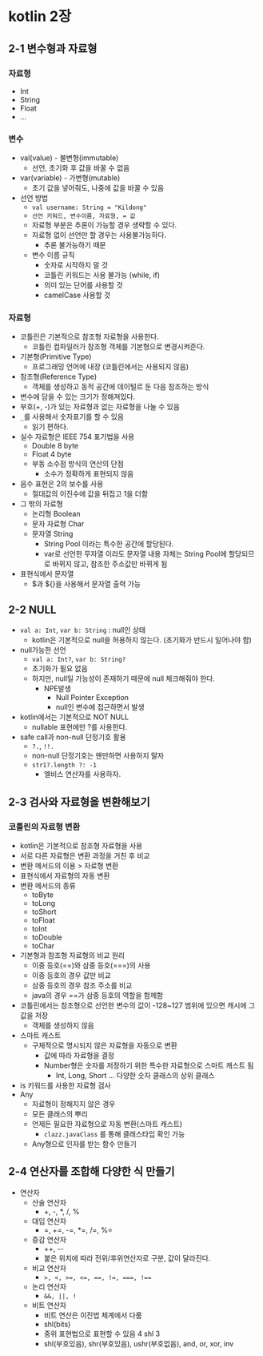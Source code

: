 # kotlin 2장

## 2-1 변수형과 자료형

### 자료형

- Int
- String
- Float
- ...

### 변수

- val(value) - 불변형(immutable)
  - 선언, 초기화 후 값을 바꿀 수 없음
- var(variable) - 가변형(mutable)
  - 초기 값을 넣어줘도, 나중에 값을 바꿀 수 있음
- 선언 방법
  - `val username: String = "Kildong"`
  - `선언 키워드, 변수이름, 자료형, = 값`
  - 자료형 부분은 추론이 가능할 경우 생략할 수 있다.
  - 자료형 없이 선언만 할 경우는 사용불가능하다.
    - 추론 불가능하기 때문
  - 변수 이름 규칙
    - 숫자로 시작하지 말 것
    - 코틀린 키워드는 사용 불가능 (while, if)
    - 의미 있는 단어를 사용할 것
    - camelCase 사용할 것

### 자료형

- 코틀린은 기본적으로 참조형 자료형을 사용한다.
  - 코틀린 컴파일러가 참조형 객체를 기본형으로 변경시켜준다.
- 기본형(Primitive Type)
  - 프로그래밍 언어에 내장 (코틀린에서는 사용되지 않음)
- 참조형(Reference Type)
  - 객체를 생성하고 동적 공간에 데이털르 둔 다음 참조하는 방식
- 변수에 담을 수 있는 크기가 정해져있다.
- 부호(+, -)가 있는 자료형과 없는 자료형을 나눌 수 있음
- `_`를 사용해서 숫자표기를 할 수 있음
  - 읽기 편하다.
- 실수 자료형은 IEEE 754 표기법을 사용
  - Double 8 byte
  - Float 4 byte
  - 부동 소수점 방식의 연산의 단점
    - 소수가 정확하게 표현되지 않음
- 음수 표현은 2의 보수를 사용
  - 절대값의 이진수에 값을 뒤집고 1을 더함
- 그 밖의 자료형
  - 논리형 Boolean
  - 문자 자료형 Char
  - 문자열 String
    - String Pool 이라는 특수한 공간에 할당된다.
    - var로 선언한 무자열 이라도 문자열 내용 자체는 String Pool에 할당되므로 바뀌지 않고, 참조한 주소값만 바뀌게 됨
- 표현식에서 문자열
  - $과 ${}을 사용해서 문자열 출력 가능

## 2-2 NULL

- `val a: Int`, `var b: String` : null인 상태
  - kotlin은 기본적으로 null을 허용하지 않는다. (초기화가 반드시 일어나야 함)
- null가능한 선언
  - `val a: Int?`, `var b: String?`
  - 초기화가 필요 없음
  - 하지만, null일 가능성이 존재하기 때문에 null 체크해줘야 한다.
    - NPE발생
      - Null Pointer Exception
      - null인 변수에 접근하면서 발생
- kotlin에서는 기본적으로 NOT NULL
  - nullable 표현에만 ?를 사용한다.
- safe call과 non-null 단정기호 활용
  - `?.`, `!!.`
  - non-null 단정기호는 왠만하면 사용하지 말자
  - `str1?.length ?: -1`
    - 엘비스 연산자를 사용하자.

## 2-3 검사와 자료형을 변환해보기

### 코틀린의 자료형 변환

- kotlin은 기본적으로 참조형 자료형을 사용
- 서로 다른 자료형은 변환 과정을 거친 후 비교
- 변환 메서드의 이용 > 자료형 변환
- 표현식에서 자료형의 자동 변환
- 변환 메서드의 종류
  - toByte
  - toLong
  - toShort
  - toFloat
  - toInt
  - toDouble
  - toChar
- 기본형과 참조형 자료형의 비교 원리
  - 이중 등호(==)와 삼중 등호(===)의 사용
  - 이중 등호의 경우 값만 비교
  - 삼중 등호의 경우 참조 주소를 비교
  - java의 경우 ==가 삼중 등호의 역할을 함께함
- 코틀린에서는 참조형으로 선언한 변수의 값이 -128~127 범위에 있으면 캐시에 그 값을 저장
  - 객체를 생성하지 않음
- 스마트 캐스트
  - 구체적으로 명시되지 않은 자료형을 자동으로 변환
    - 값에 따라 자료형을 결정
    - Number형은 숫자를 저장하기 위한 특수한 자료형으로 스마트 캐스트 됨
      - Int, Long, Short ... 다양한 숫자 클래스의 상위 클래스
- is 키워드를 사용한 자료형 검사
- Any
  - 자료형이 정해지지 않은 경우
  - 모든 클래스의 뿌리
  - 언제든 필요한 자료형으로 자동 변환(스마트 캐스트)
    - `clazz.javaClass` 를 통해 클래스타입 확인 가능
  - Any형으로 인자를 받는 함수 만들기

## 2-4 연산자를 조합해 다양한 식 만들기

- 연산자
  - 산술 연산자
    - +, -, \*, /, %
  - 대입 연산자
    - =, +=, -=, \*=, /=, %=
  - 증감 연산자
    - ++, --
    - 붙은 위치에 따라 전위/후위연산자로 구분, 값이 달라진다.
  - 비교 연산자
    - `>, <, >=, <=, ==, !=, ===, !==`
  - 논리 연산자
    - `&&, ||, !`
  - 비트 연산자
    - 비트 연산은 이진법 체계에서 다룸
    - shl(bits)
    - 중위 표현법으로 표현할 수 있음 4 shl 3
    - shl(부호있음), shr(부호있음), ushr(부호없음), and, or, xor, inv
